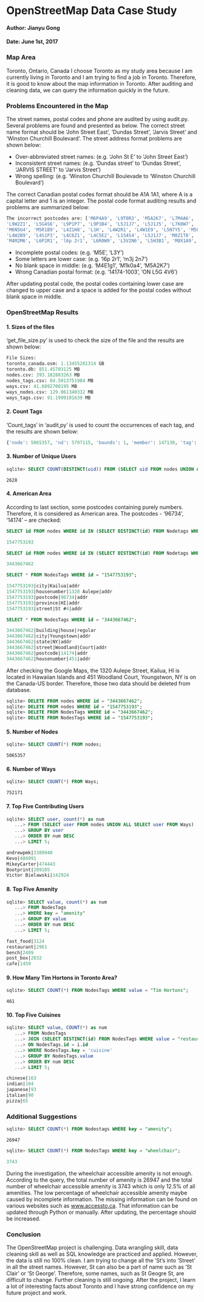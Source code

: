 # OpenStreetMap Data Case Study
#### Author: Jianyu Gong
#### Date:  June 1st, 2017

### Map Area
Toronto, Ontario, Canada
I choose Toronto as my study area because I am currently living in Toronto and I am trying to find a job in Toronto. Therefore, it is good to know about the map information in Toronto. After auditing and cleaning data, we can query the information quickly in the future.

### Problems Encountered in the Map
The street names, postal codes and phone are audited by using audit.py. Several problems are found and presented as below.
The correct street name format should be ‘John Street East’, ‘Dundas Street’, ‘Jarvis Street’ and ‘Winston Churchill Boulevard’. The street address format problems are shown below:
- Over-abbreviated street names: (e.g. ‘John St E’ to ‘John Street East’)
- Inconsistent street names: (e.g. ‘Dundas street’ to ‘Dundas Street’, ‘JARVIS STREET’ to ‘Jarvis Street’)
- Wrong spelling: (e.g. ‘Winston Churchill Boulevade to ‘Winston Churchill Boulevard’)

The correct Canadian postal codes format should be A1A 1A1, where A is a capital letter and 1 is an integer. The postal code format auditing results and problems are summarized below: 

```python
The incorrect postcodes are: ['M6P4A9', 'L9T0R3', 'M5A2K7', 'L7M4A6', 'L7M4A5', 'L7M4A7', 'L7M4A5', 'L7M4A5', 'M4L1H6', 'M4E1g1', 'M5A1Z9', 'M5A1Z9', 'M5A1Z9', 'M5B2H1', 'M4G4B5', 'L5B2C9', 'L6Y0B8', 'L5M1L4', 'M1P0B1', 'M36 0H7', 'M6H4A9', 'L5M1L9', 'M6S4W6', 'M9C5H5', 'L6Y0M2', 'L7A2G8', 'L4H2J2', 'M5V1R1', 'L6S0B8', 'L6S0B8', 'n3r 5l8', 'm4x 1a6', 'M4L3G8', 'L7G4S4', 'L4W1V5', 'L6X1M9', 'l6c2t2', 'M1W3E6', 'm3j 2n7', 'L7A2X6', 'L0G1T0', 'L5M5K5', 'L5B1B6', 'L5H1G6', 'L5J1J6', 'L4S2N5', 'L5V2X8', 'L5R4G6', 'L5V3B7', 'L5T0A4', 'M5V1R1', 'M5H1X6', 'M4L1J2', 'M5T2G7', 'L5M6J3', 'L5G1H9', 'L7M4B8', '96734', 'L4G1Z8', 'M6C1C6', 'L4W2P7', 'M5E1E3', 'L4W1V5', 'L0G1W0', 'L5G1E2', 'M8W1R2', 'M8W1R2', 'L5L3R8', 'L4Y1A6', 'L7N4X7', 'L6Z1Y4', 'L6Z3S4', 'L6H7B8', 'L4X2X1', 'M8W1P9', 'M8V1J2', 'M8W3T7', 'L5G1H9', 'L6Z0E3', 'L6K3Y6', 'L6Z4R3', 'l7a 3r9', 'L5E1E6', 'L7K0A1', 'L1H7K5', 'M8Z1N5', 'M8Z1N7', 'L5W0E6', 'L4V1E1', 
'L9W2Z1', 'L5G4S6', 'L9P1P7', 'L9P1B4', 'L5J1J7', 'L5J1J5', 'L7K0W7', 'L7K0Y3', 'L9W5K1', 'L7C1M3', 'M8W1N5', 'M8W1N2', 'L5E1E3', 'L5E1E5', 'L5G1H3', 'L5G1H3', 'M8V1K5', 'M8V1K5', 'M8V1K5', 'M4S3G1', 'L5J1J4', 'L4W1K3', 'M6G3N1', 'L6T2W8', 'L9T2R3', 'L4Y1A6', 'L6R1T4', 'L6R1T4', 'L6X1M9', 'L6X1M8', 'L6V1N6', 'L4W1S9', 'L1V2W8', 'L5S1X7', 'L5V0B7', 'L5J1J5', 'L6P3A3', 'M5T3K7', 'L6E0K9', 'L6E0K9', 'M3C2E7', 'M3C2E6', 'M3C2E7', 'M4L1H9', 'M4L1J2', 'M2N 6k7', 'M5T2E7', 'L5J1K5', 'L7P3N8', 'L6L5B3', 'L6R1W4', 'M6S1N7', 'L6T4W2', 'L5J4S8', 'L4Y2B8', 'L4Z1N5', 'L4Z1P3', 'L6R0E1', 'L6R0M5', 'M5E', 'M5A2L1', 'L7M', 'L5N6A3', 'M8W1N6', 'M6R2K3', 'M5A1T2', 'L4J8A4', 'L4J8A4', 'L4J8A4', 'L4J8A4', 'L4J8A4', 'L4J8A4', 'L4J8A4', 'L4J8A4', 'L7G3T1', 'L6H2R9', 'L4K', 'L4W4Y5', 'M2J5B5', 'L7E4Z7', 'L9W1K2', 'M8W1N2', 'L0R', 'M5X2A1', 'L4K0A2', 'L1R0H5', 'M3J3H6', 'M3J1N2', 'M8W3T5', 'L5N1P7', 'L0R2H5', '14174', 'L5G1H4', 'M8V1L4', 'L6S0C6', 'L4W4V8', 'L3T2A5', 'ON L5G 4V6', 'L9G2C1', 'L0N1M0', 'L7K0Y3', 'l3Y 3J2', 'L6r Oj6', 'M8Y1J2', 'M8Y1J3', 'L4X2W7', 'L9W5N9', 'L5H2C4', 'M8W2B3', 'l3Y 3J2', 'L7T2B9', 'M8W1P4', 'L4X1L9', 'L4X1L9', 'L4X1L9', 'L5A3V9', 'L6J3J1', 'L5C1C3', 'L4Z3K8', 'L5A1W8', 'L7L1C7', 'M4E1g1', 'M4l1j1', 'M4E1g3', 'L5K1R8', 'L0G1A0', 'M1c 2z2', 'M4C1K9', 'M5A2L1', 'M4Y1Y9', 'M5E1E3', 'M9W1J8', 'l8h 1t8', 'L7E1C1', 'L6R1T4', 'M3M2J2', 'L6S0C6', 'M4E1H8', 'L3T6L2', 'L1N8Y9', 'M4S1S3', 'L6W2E1', 'M4K2R6', 'B2Y4N4', 'L4w4M6', 'L4w4M6', 
'M6N5G4', 'M5R1B9', 'L4Z1H8', 'L1H', 'L4W2R1', 'L4W1E9', 'L5N7Y5', 'M5G1H1', 'M5G0B2', 'L4W5A6', 'L5C3Y8', 'M2J', 'L0G1M0', 'L6Y1N7', 'L6R1W7', 'L6T3R5', 'L6R3S9', 'L6W2B5', 'L6S3Y5', 'L6Z2S6', 'L6P2Z8', 'L6V1N2', 'M2J4T1', 'L0G1T0', 'L6W0B4', 'M6P4A9', 'L6C1K8', 'M6J1G3', 'L4W1J1', 'L4W4M1', 'M1W3Y1', 'M1W3Y1', 'M1W3Y1', 'M2H1V9', 'L7M4B8', 'M9M2G3', 'M9M2G3', 'M9M2G3', 'M9M2G3', 'm9b1b6', 'L6L5B5', 'L6L5B3', 'L9V0N2', 'L3Y', 'M2N 6k7', 'M5T1A5', 'M4BS26', 'M4B2S6', 'M6A2T9', 'L4S1P3', 'L4S1P3', 'L4S1P3', 'L4S1P3', 'L4S1P3', 'L4S1P3', 'L6R1T4', 'L6R1T4', 'L6R1T4', 'L6R1T4', 'L6R1T4', 'L6R1T4', 'L6R1T4', 'L6R1T4', 'L6R1T4', 'L6R1T4', 'L6R1T4', 'L6R1T4', 'L6R1T4', 'L6R1T4', 'L6R1T4', 'L3Y3Z3', 'L0S1J0', 'L4C5E2', 'M5A1A6', 'M9W5T1', 'M5G1P7', 'L4Z3V5', 'M1W3E6', 'M1P3J3', 'm3L 2h9', 'M3J1V6', 'M9R', 'L5E3G2', 'M1H1S2', 'M6L3E2', 'M6L3E2', 'M6M4N8', 'L5V2B8', 'L5l2r4', 'L5L5Z5', 'L6V4K2', 'L6V4K2', 'L4Y2C2', 'L1W3R2', 'M1P3E9', 'L4X1L9', 'M1J2G4', 'L3R5B4', 'L5V2N6', 'L5V2N6', 'L6W4P5', 'L0G1T0', 'L4Z1W7', 'L6Z3M1', 'L4W4L8', 'L5T1X3', 'L4W2Z7', 'L4W1V2', 'L4W4G1', 'L4W5G6', 'L4W5M4', 'L5C2V1', 'L4V1T2', 'L4X2E2', 'L67 0A7', 'M8V3Z2', 'M9C', 'L7P2H5', 'L7P1S9', '33913', 'L6T5P9', 
'L4W2B9', 'L4S1P3', 'L4C6Z1', 'L4C5E2', 'L1S4S4', 'L5J1J7', 'M8Z1T8', 'L4Y2C1', 'L4Y2C5', 'L4X2Z3', 'L4X1L5', 'L4X2X1', 'M9C5H5', 'M8Z2G9', 'M8Z2G9', 'M8Z1T8', 'M8Z1R6', 'L9W6Z1', 'L9W3J8', 'M8Z2Z4', 'M8Z2Z8', 'M8Z2R4', 'M8Z5G8', 'M4S1A5', 'M4S1A5', 'L5W1L9', 'L3Y4X2', 'L3Y4X2', 'L5E1E2', 'L5E1E4', 'M9C4Z6', 'M9A3V3', 'M9C1V7', 'L5B1B5', 'M6K', 'L5M0H1', 'L6P1E7', 'L7A2Z3', 'L8T1J4', 'M8V1H5', 'M4L1J2', 'L5G1E9', 'L5C3P5', 'L9&5M3', 'L4Y1Y6', 'L6M4E2', 'M4S1S3', 'M6N4Z5', 'M5J 2G', 'L4B', 'N4X2P9', 'L7M4A9', 'L7M4A9', 'L7M4A9', 'L7M4A6', 'L7M4A9', 'L7M4A6', 'L7M4A6', 'L7M4A6', 'L7M4A6', 'L7M4A6', 'L7M4A6', 'L7M4A6', 'L7M4A6', 'L7M4A6', 'L7M4A6', 'L7M4A6', 'L7M4A6', 'L7M4A9', 'L7M4A9', 'L7M4A6', 'L7M4A9', 'L7M4A6', 'L7M4A9', 'L7M4A6', 'L7M4A9', 'L7M4A9', 'L7M4A9', 'L7M4A9', 'L7M4A6', 'L7M4A9', 'L7M4A9', 'L7M4A9', 'L7M4A9', 'L7M4A9', 'L7M4A9', 'L7M4A9', 'L7M4A9', 'L7M4A9', 'L7M4A9', 'L7M4A9', 'L7M4A9', 'L7M4A9', 'L7M4A9', 'L7M4A9', 'L7M4A9', 'L7M4A9', 'L7M4A9', 'L7M4A9', 'L7M4A9', 'L7M4A9', 'L7M4A9', 'L7M4A9', 'L7M4A9', 'L7M4A9', 'L7M4A9', 'L7M4A9', 'L7M4A9', 'L7M4A9', 'L7M4A9', 'L7M4A9', 'L7M4A9', 'L7M4A9', 'L7M4A9', 'L7M4A9', 'L7M4A9', 'L7M4A9', 'L7M4A9', 'L7M4A9', 'L7M4A9', 'L7M4A9', 'L7M4A9', 'L1W3Z7', 'L1W3Z7', 'L1W3Z7', 'L1W3Z7', 'L1W3Z6', 'L1W3Z7', 'L1W3Z7', 'L1W3Z7', 'L1W3Z7', 'L1W3Z7', 'L1W3Z7', 'L1W3Z7', 'L1W3Z7', 'L1W3Z7', 'L1W3Z7', 'L1W3Z7', 'L1W3Z7', 'L1W3Z7', 'L1W3Z7', 'L1W3Z7', 'M9W7K7', 'M4S1A5', 'L6X0B3', 'L3Y4X2', 'L3Y4X2', 'L8W1C4', 'L7K0X4', 'M8V1K2', 'L9L1P5', 'L6H7G6', 'L6J7R4', 'M8W1R2', 'M2J0A7', 'L6T0E2', 'L5W1L9', 'L5G1H3', 'L5G1H3', 'L5G1G8', 'L5G1H4', 'M4G1V7', 'M5B1L4', 'L6T2W8', 'L6P2S4', 'L6R3G2', 'L6P1W3', 'M4L1J2', 'L3R2A2', 'L6R0J9', 'M4M2M6', 
'M4M2M6', 'L6P2R1', 'l6p 2r1', 'L6R0W9', 'L5V2N6', 'L5H3B1', 'M8X1A9', 'M8X1A9', 'M2N1N1', 'L9T6N2', 'L5L4X5', 'L6P2S5', 'M6B3T4', 'L5C1Y2', 'L5A1B2', 'L5A2P1', 'L5A1S2', 'L0P1B0', 'L7K0A1', 'M9C3S6', 'M5V1V1', 'M9C1A8', 'L7C1X1', 'L4X1L4', 'L5H1G8', 'L5H1E9', 'L6S4B4', 'N1H6H9', 'L9T2X5', '14174-1003', '14174-1003', 'L6Z3L5', 'L6Z3L5', 'L6Z3L5', 'L6Z3L5', 'L6Z3L5', 'L9T7M4', 'L5G1G1', 'L7J 2', 'M6S2K3', 'L7L5H9', 'L6H7G5', 'L8M2K9', 'L4G7C6', 'M8W3W2', 'M1B5N6', 'M8X1M3', 'L6Y0Y3', 'L7K0E7', 'L5G1H9', 'L7K0W9', 'M9C1A8', 'M8X1P9', 'M8X1P9', 'M8X1P9', 'M8X1P9', 'L9T2T1', 'L9T2G5', 'L4W3Z3', 'L4H0A8', 'L5N7L7', 'L5V2N6', 'L5T2V8', 'L5G3R2', 'L5G3R2', 'L7A3Z6', 'L7A3Z6', 'L6X0S1', 'L4W4T4', 'L0G1A0', 'M1R4B9', 'm2l 2k4', 'M1k0a4', 'L7G2S4', 'M6B3S9', 'L3R2G9', 'M1R2R9', 'L1K0S1', 'm1g2l6', 'L1R3L7', 'M2K1C3', 'L5N2L8', 'L7E0W1', 'M6E4Y2', 'M6B3T1', 'M6B3T1', 'L3X 1KI3', 'M1W', 'M1W3w5', 'M1W3w5', 'M1W3w5', 'M1W3w5', 'M1W3w5', 'M1W3w5', 'M1W3w5', 'M1W', 'M1W', 'M1W3X6', 'M1W3X6', 'M1W3X6', 'M1W3X6', 'M1W3X6', 'M1W3T5', 'M1W3T5', 'M1W3T5', 'M1W3T5', 'M1W3T5', 'M1W3T5', 'M1W3T5', 'M1W3T5', 'M6B3S7', 'M6B3T2', 'M6E2Y8', 'L6R3S9', 'l8g 3p1', 'L6k2G3', 'L3Y3T3', 'M2N', 'L6Y0M4', 'L7L7J8', 'M6L3E2', 'M6L3E2', 'M6L3E2', 'L6H6M2', 'M8V0B8', 'M8V0B8', 'M8V0B8', 'M8V0B8', 'M8V0B8', 'M6E 28V']
```
- Incomplete postal codes: (e.g. ‘M5E’, ‘L3Y’)
- Some letters are lower case: (e.g. ‘l6p 2r1’, ‘m3j 2n7’)
- No blank space in middle: (e.g. ‘M4E1g1’, ‘M1k0a4’, ‘M5A2K7’)
-	Wrong Canadian postal format: (e.g. ‘14174-1003’, ‘ON L5G 4V6’)

After updating postal code, the postal codes containing lower case are changed to upper case and a space is added for the postal codes without blank space in middle.

### OpenStreetMap Results
#### 1. Sizes of the files
‘get_file_size.py’ is used to check the size of the file and the results are shown below:
```python
File Sizes:
toronto_canada.osm: 1.13455281314 GB
toronto.db: 851.45703125 MB
nodes.csv: 393.182883263 MB
nodes_tags.csv: 84.5013751984 MB
ways.csv: 41.6892700195 MB
ways_nodes.csv: 129.061340332 MB
ways_tags.csv: 91.1999101639 MB
```
#### 2. Count Tags
‘Count_tags’ in ‘audit,py’ is used to count the occurrences of each tag, and the results are shown below:
```python
{'node': 5065357, 'nd': 5797115, 'bounds': 1, 'member': 147130, 'tag': 4983486, 'relation': 9539, 'way': 752171, 'osm': 1}
```

#### 3. Number of Unique Users
```sql
sqlite> SELECT COUNT(DISTINCT(uid)) FROM (SELECT uid FROM nodes UNION ALL SELECT uid FROM Ways);
```
```2628```

#### 4. American Area
According to last section, some postcodes containing purely numbers. Therefore, it is considered as American area. The postcodes - ‘96734’, ‘14174’ – are checked:
```sql
SELECT id FROM nodes WHERE id IN (SELECT DISTINCT(id) FROM Nodetags WHERE key = 'postcode' and value = '96734');
```
```sql
1547753193
```
```sql
SELECT id FROM nodes WHERE id IN (SELECT DISTINCT(id) FROM Nodetags WHERE key = 'postcode' and value = '14174');
```
```sql
3443667462
```
```sql 
SELECT * FROM NodesTags WHERE id = "1547753193";
```
```sql
1547753193|city|Kailua|addr
1547753193|housenumber|1320 Aulepe|addr
1547753193|postcode|96734|addr
1547753193|province|HI|addr
1547753193|street|St #4|addr
```
```sql
SELECT * FROM NodesTags WHERE id = "3443667462";
```
```sql
3443667462|building|house|regular
3443667462|city|Youngstown|addr
3443667462|state|NY|addr
3443667462|street|Woodland|Court|addr
3443667462|postcode|14174|addr
3443667462|housenumber|451|addr
```
After checking the Google Maps, the 1320 Aulepe Street, Kailua, HI is located in Hawaiian Islands and 451 Woodland Court, Youngstwon, NY is on the Canada-US border. Therefore, those two data should be deleted from database.
```sql
sqlite> DELETE FROM nodes WHERE id = "3443667462";
sqlite> DELETE FROM nodes WHERE id = "1547753193";
sqlite> DELETE FROM NodesTags WHERE id = "3443667462";
sqlite> DELETE FROM NodesTags WHERE id = "1547753193";
```
#### 5. Number of Nodes
```sql
sqlite> SELECT COUNT(*) FROM nodes;
```
```5065357```
#### 6. Number of Ways
```sql
sqlite> SELECT COUNT(*) FROM Ways;
```
```752171```
#### 7. Top Five Contributing Users
```sql
sqlite> SELECT user, count(*) as num
   ...> FROM (SELECT user FROM nodes UNION ALL SELECT user FROM Ways)
   ...> GROUP BY user
   ...> ORDER BY num DESC
   ...> LIMIT 5;
```
```sql
andrewpmk|3389940
Kevo|484991
MikeyCarter|474443
Bootprint|209105
Victor Bielawski|142924
```
#### 8. Top Five Amenity
```sql
sqlite> SELECT value, count(*) as num
   ...> FROM NodesTags
   ...> WHERE key = "amenity"
   ...> GROUP BY value
   ...> ORDER BY num DESC
   ...> LIMIT 5;
```
```sql
fast_food|3124
restaurant|2961
bench|2409
post_box|2032
cafe|1459
```
#### 9. How Many Tim Hortons in Toronto Area?
```sql
sqlite> SELECT COUNT(*) FROM NodesTags WHERE value = "Tim Hortons";
```
```461```
#### 10. Top Five Cuisines
```sql
sqlite> SELECT value, COUNT(*) as num
   ...> FROM NodesTags
   ...> JOIN (SELECT DISTINCT(id) FROM NodesTags WHERE value = "restaurant") i 
   ...> ON NodesTags.id = i.id
   ...> WHERE NodesTags.key = 'cuisine'
   ...> GROUP BY NodesTags.value
   ...> ORDER BY num DESC
   ...> LIMIT 5;
```
```sql
chinese|163
indian|104
japanese|93
italian|90
pizza|65
```
### Additional Suggestions
```sql
sqlite> SELECT COUNT(*) FROM Nodestags WHERE key = "amenity";
```
```
26947
```
```sql
sqlite> SELECT COUNT(*) FROM NodesTags WHERE key = "wheelchair";
```
```sql
3743
```
During the investigation, the wheelchair accessible amenity is not enough. According to the query, the total number of amenity is 26947 and the total number of wheelchair accessible amenity is 3743 which is only 12.5% of all amenities. The low percentage of wheelchair accessible amenity maybe caused by incomplete information. The missing information can be found on various websites such as www.accessto.ca. That information can be updated through Python or manually. After updating, the percentage should be increased.
### Conclusion
The OpenStreetMap project is challenging. Data wrangling skill, data cleaning skill as well as SQL knowledge are practiced and applied. However, the data is still no 100% clean. I am trying to change all the ‘St’s into ‘Street’ in all the street names. However, St can also be a part of name such as ‘St Clair’ or ‘St George’. Therefore, some names, such as St Geogre St, are difficult to change. Further cleaning is still ongoing. After the project, I learn a lot of interesting facts about Toronto and I have strong confidence on my future project and work.
